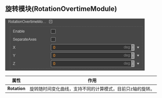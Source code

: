 ## 旋转模块(RotationOvertimeModule)
![](particle-system/rotation_module.png)

属性| 作用
---|---
**Rotation** | 旋转随时间变化曲线，支持不同的计算模式，目前只z轴的旋转。